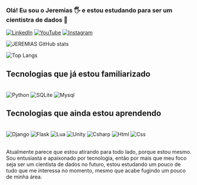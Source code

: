 ### Olá! Eu sou o Jeremias 🖐️ e estou estudando para ser um cientistra de dados 🤖

[![LinkedIn](https://img.shields.io/badge/LinkedIn-0077B5?style=for-the-badge&logo=linkedin&logoColor=white)](https://www.linkedin.com/in/pedro-jeremias-07b156265/)
[![YouTube](https://img.shields.io/badge/YouTube-FF0000?style=for-the-badge&logo=youtube&logoColor=white)](https://www.youtube.com/channel/UCOyUUdOlvgASPpJMT4LHSGA)
[![Instagram](https://img.shields.io/badge/Instagram-E4405F?style=for-the-badge&logo=instagram&logoColor=white)](https://www.youtube.com/watch?v=dQw4w9WgXcQ)


![JEREMlAS GitHub stats](https://github-readme-stats.vercel.app/api?username=JEREMlAS&show_icons=true&theme=radical)

![Top Langs](https://github-readme-stats.vercel.app/api/top-langs/?username=JEREMlAS&layout=compact)

## Tecnologias que já estou familiarizado

<div style="display: inline_block"><br/>
 <img align="center", alt="Python" src="https://img.shields.io/badge/Python-3776AB?style=for-the-badge&logo=python&logoColor=white" />
 <img align="center", alt="SQLite" src="https://img.shields.io/badge/SQLite-07405E?style=for-the-badge&logo=sqlite&logoColor=white" />
 <img align="center", alt="Mysql" src="https://img.shields.io/badge/MySQL-00000F?style=for-the-badge&logo=mysql&logoColor=white" />
</div>

## Tecnologias que ainda estou aprendendo

<div style="display: inline_block"><br/>
 <img align="center", alt="Django" src="https://img.shields.io/badge/Django-092E20?style=for-the-badge&logo=django&logoColor=white" />
 <img align="center", alt="Flask" src="https://img.shields.io/badge/Flask-000000?style=for-the-badge&logo=flask&logoColor=white" />
 <img align="center", alt="Lua" src="https://img.shields.io/badge/Lua-2C2D72?style=for-the-badge&logo=lua&logoColor=white" />
 <img align="center", alt="Unity" src="https://img.shields.io/badge/Unity-100000?style=for-the-badge&logo=unity&logoColor=white" />
 <img align="center", alt="Csharp" src="https://img.shields.io/badge/C%23-239120?style=for-the-badge&logo=c-sharp&logoColor=white" />
 <img align="center", alt="Html" src="https://img.shields.io/badge/HTML5-E34F26?style=for-the-badge&logo=html5&logoColor=white" />
 <img align="center", alt="Css" src="https://img.shields.io/badge/CSS3-1572B6?style=for-the-badge&logo=css3&logoColor=white" />
</div><br/>

Atualmente parece que estou atirando para todo lado, porque estou mesmo. Sou entusiasta e apaixonado por tecnologia, então por mais que meu foco seja ser um cientista de dados no futuro, estou estudando um pouco de tudo que me interessa no momento, mesmo que acabe fugindo um pouco de minha área. 
